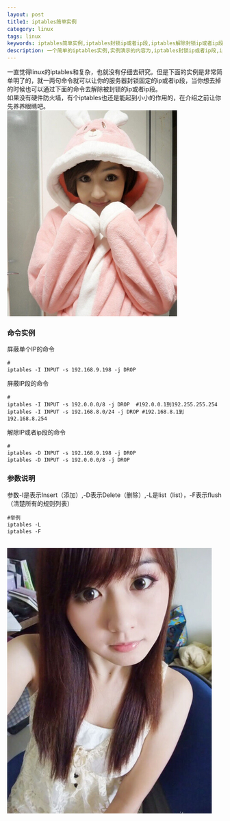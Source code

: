 ```yaml
---
layout: post
title1: iptables简单实例
category: linux
tags: linux
keywords: iptables简单实例,iptables封锁ip或者ip段,iptables解除封锁ip或者ip段
description: 一个简单的iptables实例,实例演示的内容为,iptables封锁ip或者ip段,iptables解除封锁ip或者ip段。
---
```

<p>一直觉得linux的iptables和复杂，也就没有仔细去研究。但是下面的实例是非常简单明了的，就一两句命令就可以让你的服务器封锁固定的ip或者ip段，当你想去掉的时候也可以通过下面的命令去解除被封锁的ip或者ip段。<br/>
如果没有硬件防火墙，有个iptables也还是能起到小小的作用的，在介绍之前让你先养养眼睛吧。<br/><img src='/assets/img/beauty/20140708142126.jpg'></p>

<h3>命令实例</h3>
<p>屏蔽单个IP的命令<br></p>

	#
	iptables -I INPUT -s 192.168.9.198 -j DROP
	

<p>屏蔽IP段的命令<br></p>
	
	#
	iptables -I INPUT -s 192.0.0.0/8 -j DROP  #192.0.0.1到192.255.255.254
	iptables -I INPUT -s 192.168.8.0/24 -j DROP #192.168.8.1到192.168.8.254

<p>解除IP或者ip段的命令<br></p>
	
	#
	iptables -D INPUT -s 192.168.9.198 -j DROP
	iptables -D INPUT -s 192.0.0.0/8 -j DROP

<h3>参数说明</h3>
<p>
参数-I是表示Insert（添加）,-D表示Delete（删除）,-L是list（list），-F表示flush（清楚所有的规则列表）
</p>

	#举例
	iptables -L
	iptables -F

<br>
<img src='/assets/img/beauty/20140708141928.jpg'>


